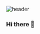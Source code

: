 ![header](https://capsule-render.vercel.app/api?type=Cylinder&color=auto&height=300&section=header&text=Introduce%20My%20Self&fontSize=90)

### Hi there 👋

<!--
**dedel009/dedel009** is a ✨ _special_ ✨ repository because its `README.md` (this file) appears on your GitHub profile.

Here are some ideas to get you started:

- 🔭 I’m currently working on ...
- 🌱 I’m currently learning ...
- 👯 I’m looking to collaborate on ...
- 🤔 I’m looking for help with ...
- 💬 Ask me about ...
- 📫 How to reach me: ...
- 😄 Pronouns: ...
- ⚡ Fun fact: ...
-->

